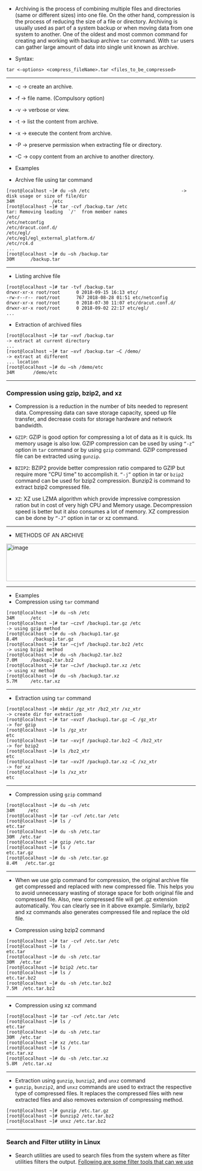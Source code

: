 - Archiving is the process of combining multiple files and directories (same or different sizes) into one file. On the other hand, compression is the process of reducing the size of a file or directory. Archiving is usually used as part of a system backup or when moving data from one system to another. One of the oldest and most common command for creating and working with backup archive `tar` command. With `tar` users can gather large amount of data into single unit known as archive.

- Syntax:
```
tar <-options> <compress_fileName>.tar <files_to_be_compressed>
```
---
  - -c -> create an archive.
  - -f -> file name. (Compulsory option)
  - -v -> verbose or view.
  - -t -> list the content from archive.
  - -x -> execute the content from archive.
  - -P -> preserve permission when extracting file or directory.
  - -C -> copy content from an archive to another directory.

- Examples
- Archive file using tar command
```
[root@localhost ~]# du –sh /etc                                  -> disk usage or size of file/dir
34M              /etc
[root@localhost ~]# tar -cvf /backup.tar /etc
tar: Removing leading  `/'  from member names
/etc/
/etc/netconfig
/etc/dracut.conf.d/
/etc/egl/
/etc/egl/egl_external_platform.d/
/etc/rc4.d
...
[root@localhost ~]# du –sh /backup.tar
30M      /backup.tar
```
---
- Listing archive file
```
[root@localhost ~]# tar -tvf /backup.tar
drwxr-xr-x root/root      0 2018-09-15 16:13 etc/
-rw-r--r-- root/root      767 2018-08-28 01:51 etc/netconfig
drwxr-xr-x root/root      0 2018-07-30 11:07 etc/dracut.conf.d/
drwxr-xr-x root/root      0 2018-09-02 22:17 etc/egl/
...
```
- Extraction of archived files
```
[root@localhost ~]# tar –xvf /backup.tar                                -> extract at current directory
...
[root@localhost ~]# tar –xvf /backup.tar –C /demo/                      -> extract at different
... location
[root@localhost ~]# du –sh /demo/etc
34M       /demo/etc
```
---

### Compression using gzip, bzip2, and xz

- Compression is a reduction in the number of bits needed to represent data.
Compressing data can save storage capacity, speed up file transfer, and decrease costs for storage hardware and network bandwidth.

- `GZIP`: GZIP is good option for compressing a lot of data as it is quick. Its memory usage is also low. GZIP compression can be used by using `“-z”` option in `tar` command or by using `gzip` command. GZIP compressed file can be extracted using `gunzip`.

- `BZIP2`: BZIP2 provide better compression ratio compared to GZIP but require more "CPU time" to accomplish it. `“-j”` option in tar or `bzip2` command can be used for bzip2 compression. Bunzip2 is command to extract bzip2 compressed file.

- `XZ`: XZ use LZMA algorithm which provide impressive compression ration but in cost of very high CPU and Memory usage. Decompression speed is better but it also consumes a lot of memory. XZ compression can be done by `“-J”` option in tar or xz command.
---
- METHODS OF AN ARCHIVE
<img width="856" height="100" alt="image" src="https://github.com/user-attachments/assets/faca26cf-f3dc-411a-b83a-810876f42508" />

---
- Examples
- Compression using `tar` command

```
[root@localhost ~]# du –sh /etc
34M      /etc
[root@localhost ~]# tar –czvf /backup1.tar.gz /etc                        -> using gzip method
[root@localhost ~]# du –sh /backup1.tar.gz
8.4M      /backup1.tar.gz
[root@localhost ~]# tar –cjvf /backup2.tar.bz2 /etc                       -> using bzip2 method
[root@localhost ~]# du –sh /backup2.tar.bz2
7.0M     /backup2.tar.bz2
[root@localhost ~]# tar –cJvf /backup3.tar.xz /etc                        -> using xz method
[root@localhost ~]# du –sh /backup3.tar.xz
5.7M     /etc.tar.xz
```
---
- Extraction using `tar` command
```
[root@localhost ~]# mkdir /gz_xtr /bz2_xtr /xz_xtr                             -> create dir for extraction
[root@localhost ~]# tar –xvzf /backup1.tar.gz –C /gz_xtr                       -> for gzip
[root@localhost ~]# ls /gz_xtr
etc
[root@localhost ~]# tar –xvjf /packup2.tar.bz2 –C /bz2_xtr                     -> for bzip2
[root@localhost ~]# ls /bz2_xtr
etc
[root@localhost ~]# tar –xvJf /packup3.tar.xz –C /xz_xtr                      -> for xz
[root@localhost ~]# ls /xz_xtr
etc
```
---
- Compression using `gzip` command
```
[root@localhost ~]# du –sh /etc
34M     /etc
[root@localhost ~]# tar -cvf /etc.tar /etc
[root@localhost ~]# ls /
etc.tar
[root@localhost ~]# du -sh /etc.tar
30M  /etc.tar
[root@localhost ~]# gzip /etc.tar
[root@localhost ~]# ls /
etc.tar.gz
[root@localhost ~]# du -sh /etc.tar.gz
8.4M   /etc.tar.gz
```
---
- When we use gzip command for compression, the original archive file get compressed and replaced with new compressed file. This helps you to avoid unnecessary wasting of storage space for both original file and compressed file. Also, new compressed file will get .gz extension automatically. You can clearly see in it above example. Similarly, bzip2 and xz commands also generates compressed file and replace the old file.

- Compression using bzip2 command
```
[root@localhost ~]# tar -cvf /etc.tar /etc
[root@localhost ~]# ls /
etc.tar
[root@localhost ~]# du -sh /etc.tar
30M  /etc.tar
[root@localhost ~]# bzip2 /etc.tar
[root@localhost ~]# ls /
etc.tar.bz2
[root@localhost ~]# du -sh /etc.tar.bz2
7.5M  /etc.tar.bz2
```
---
- Compression using xz command
```
[root@localhost ~]# tar -cvf /etc.tar /etc
[root@localhost ~]# ls /
etc.tar
[root@localhost ~]# du -sh /etc.tar
30M  /etc.tar
[root@localhost ~]# xz /etc.tar
[root@localhost ~]# ls /
etc.tar.xz
[root@localhost ~]# du -sh /etc.tar.xz
5.8M  /etc.tar.xz
```
---
- Extraction using `gunzip`, `bunzip2`, and `unxz` command 
- `gunzip`, `bunzip2`, and `unxz` commands are used to extract the respective type of compressed files. It replaces the compressed files with new extracted files and also removes extension of compressing method.
```
[root@localhost ~]# gunzip /etc.tar.gz
[root@localhost ~]# bunzip2 /etc.tar.bz2
[root@localhost ~]# unxz /etc.tar.bz2
```
--- 
### Search and Filter utility in Linux

- Search utilities are used to search files from the system where as filter utilities filters the output.
  <u>Following are some filter tools that can we use</u>
























































